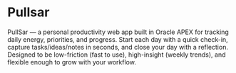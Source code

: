 # Pullsar
PullSar — a personal productivity web app built in Oracle APEX for tracking daily energy, priorities, and progress. Start each day with a quick check-in, capture tasks/ideas/notes in seconds, and close your day with a reflection. Designed to be low-friction (fast to use), high-insight (weekly trends), and flexible enough to grow with your workflow.
